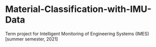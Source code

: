 # Material-Classification-with-IMU-Data
Term project for Intelligent Monitoring of Engineering Systems (IMES) [summer semester, 2021]
